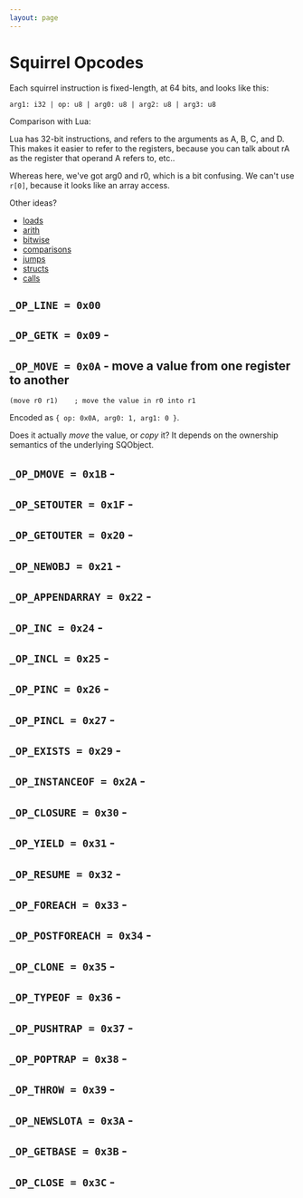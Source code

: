 ```yaml
---
layout: page
---
```


# Squirrel Opcodes

Each squirrel instruction is fixed-length, at 64 bits, and looks like this:

    arg1: i32 | op: u8 | arg0: u8 | arg2: u8 | arg3: u8

Comparison with Lua:

Lua has 32-bit instructions, and refers to the arguments as A, B, C, and D.
This makes it easier to refer to the registers, because you can talk about rA
as the register that operand A refers to, etc..

Whereas here, we've got arg0 and r0, which is a bit confusing.
We can't use `r[0]`, because it looks like an array access.

Other ideas?

- [loads](loads)
- [arith](arith)
- [bitwise](bitwise)
- [comparisons](comparisons)
- [jumps](jumps)
- [structs](structs)
- [calls](calls)

## `_OP_LINE = 0x00`
## `_OP_GETK = 0x09` -
## `_OP_MOVE = 0x0A` - move a value from one register to another

    (move r0 r1)    ; move the value in r0 into r1

Encoded as `{ op: 0x0A, arg0: 1, arg1: 0 }`.

Does it actually _move_ the value, or _copy_ it? It depends on the ownership semantics of the underlying SQObject.

## `_OP_DMOVE = 0x1B` -


## `_OP_SETOUTER = 0x1F` -
## `_OP_GETOUTER = 0x20` -
## `_OP_NEWOBJ = 0x21` -
## `_OP_APPENDARRAY = 0x22` -
## `_OP_INC = 0x24` -
## `_OP_INCL = 0x25` -
## `_OP_PINC = 0x26` -
## `_OP_PINCL = 0x27` -
## `_OP_EXISTS = 0x29` -
## `_OP_INSTANCEOF = 0x2A` -

## `_OP_CLOSURE = 0x30` -

## `_OP_YIELD = 0x31` -
## `_OP_RESUME = 0x32` -

## `_OP_FOREACH = 0x33` -
## `_OP_POSTFOREACH = 0x34` -

## `_OP_CLONE = 0x35` -
## `_OP_TYPEOF = 0x36` -

## `_OP_PUSHTRAP = 0x37` -
## `_OP_POPTRAP = 0x38` -
## `_OP_THROW = 0x39` -

## `_OP_NEWSLOTA = 0x3A` -
## `_OP_GETBASE = 0x3B` -
## `_OP_CLOSE = 0x3C` -

